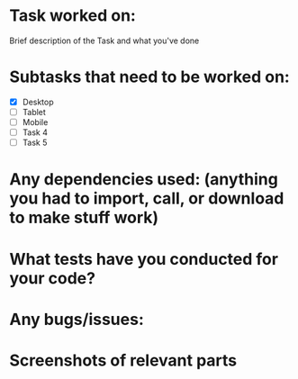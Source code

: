 # Task worked on:

Brief description of the Task and what you've done

# Subtasks that need to be worked on:

- [x] Desktop
- [ ] Tablet
- [ ] Mobile
- [ ] Task 4
- [ ] Task 5

# Any dependencies used: (anything you had to import, call, or download to make stuff work)

# What tests have you conducted for your code?

# Any bugs/issues: 

# Screenshots of relevant parts
